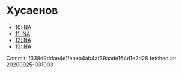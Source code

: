 # Хусаенов
- [10: NA](10.md)
- [11: NA](11.md)
- [12: NA](12.md)
- [13: NA](13.md)

Commit: f338d9ddae4e1feaeb4ab4af39aade164d1e2d28
 fetched at: 20200925-031003
